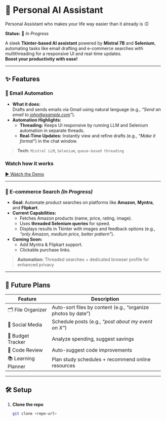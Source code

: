 # 🧠 Personal AI Assistant  
Personal Assistant who makes your life way easier than it already is :D

**Status:** 🚧 *In Progress*  

A sleek **Tkinter-based AI assistant** powered by **Mistral 7B** and **Selenium**, automating tasks like email drafting and e-commerce searches with multithreading for a responsive UI and real-time updates.  
**Boost your productivity with ease!**

---

## ✨ Features

### 📧 Email Automation
- **What it does:**  
  Drafts and sends emails via Gmail using natural language (e.g., *“Send an email to john@example.com”*).
- **Automation Highlights:**
  - **Threading:** Keeps UI responsive by running LLM and Selenium automation in separate threads.
  - **Real-Time Updates:** Instantly view and refine drafts (e.g., *“Make it formal”*) in the chat window.

> **Tech:** `Mistral LLM`, `Selenium`, `queue-based threading`

### Watch how it works
[▶️ Watch the Demo](https://youtu.be/BGT5XcpqUjg)

---

### 🛒 E-commerce Search *(In Progress)*
- **Goal:** Automate product searches on platforms like **Amazon**, **Myntra**, and **Flipkart**.
- **Current Capabilities:**
  - Fetches Amazon products (name, price, rating, image).
  - Uses **threaded Selenium queries** for speed.
  - Displays results in Tkinter with images and feedback options (e.g., *“only Amazon, medium price, better pattern”*).
- **Coming Soon:**
  - Add Myntra & Flipkart support.
  - Clickable purchase links.

> **Automation:** Threaded searches + dedicated browser profile for enhanced privacy

---

## 🔮 Future Plans

| Feature            | Description                                                |
|--------------------|------------------------------------------------------------|
| 🗂️ File Organizer   | Auto-sort files by content (e.g., “organize photos by date”) |
| 📢 Social Media     | Schedule posts (e.g., *“post about my event on X”*)         |
| 💸 Budget Tracker   | Analyze spending, suggest savings                          |
| 🧠 Code Review      | Auto-suggest code improvements                              |
| 📚 Learning Planner | Plan study schedules + recommend online resources          |

---

## 🛠️ Setup

1. **Clone the repo**  
   ```bash
   git clone <repo-url>
